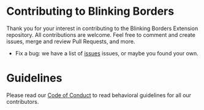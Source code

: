 # Contributing to Blinking Borders
Thank you for your interest in contributing to the Blinking Borders Extension repository. All contributions are welcome. Feel free to comment and create issues, merge and review Pull Requests, and more. 

* Fix a bug: we have a list of [issues](https://github.com/ossd-sp22/blinking_borders/issues)
issues, or maybe you found your own.

# Guidelines
Please read our [Code of Conduct](https://github.com/ossd-sp22/blinking_borders/blob/main/CODE_OF_CONDUCT.md) to read behavioral guidelines for all our contributors. 

